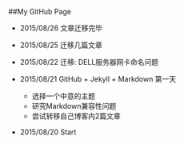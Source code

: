 ##My GitHub Page

- 2015/08/26 文章迁移完毕

- 2015/08/25 迁移几篇文章

- 2015/08/22 迁移: DELL服务器网卡命名问题

- 2015/08/21 GitHub + Jekyll + Markdown 第一天
  - 选择一个中意的主题
  - 研究Markdown兼容性问题
  - 尝试转移自己博客内2篇文章

- 2015/08/20 Start
